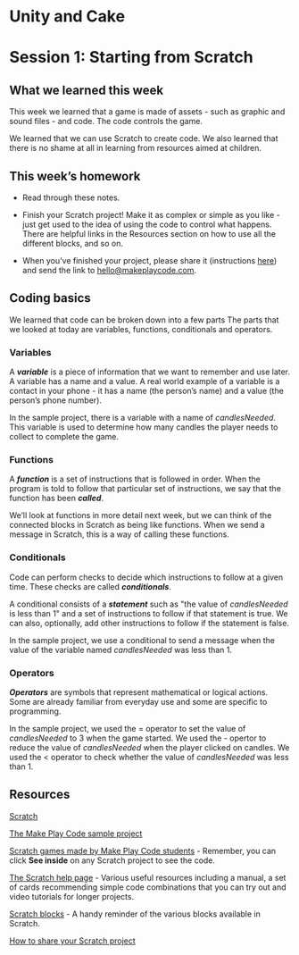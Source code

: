 # Unity and Cake

# Session 1: Starting from Scratch

## What we learned this week

This week we learned that a game is made of assets - such as graphic and sound files - and code. The code controls the game.

We learned that we can use Scratch to create code. We also learned that there is no shame at all in learning from resources aimed at children.

## This week’s homework

* Read through these notes.

* Finish your Scratch project! Make it as complex or simple as you like - just get used to the idea of using the code to control what happens. There are helpful links in the Resources section on how to use all the different blocks, and so on.

* When you’ve finished your project, please share it (instructions [here](http://wiki.scratch.mit.edu/wiki/Project_Sharing)) and send the link to [hello@makeplaycode.com](mailto:hello@makeplaycode.com).

## Coding basics

We learned that code can be broken down into a few parts The parts that we looked at today are variables, functions, conditionals and operators.

### Variables

A **_variable_** is a piece of information that we want to remember and use later. A variable has a name and a value. A real world example of a variable is a contact in your phone - it has a name (the person’s name) and a value (the person’s phone number).

In the sample project, there is a variable with a name of *candlesNeeded*. This variable is used to determine how many candles the player needs to collect to complete the game.

### Functions

A **_function_** is a set of instructions that is followed in order. When the program is told to follow that particular set of instructions, we say that the function has been **_called_**.

We’ll look at functions in more detail next week, but we can think of the connected blocks in Scratch as being like functions. When we send a message in Scratch, this is a way of calling these functions.

### Conditionals

Code can perform checks to decide which instructions to follow at a given time. These checks are called **_conditionals_**. 

A conditional consists of a **_statement_** such as "the value of *candlesNeeded* is less than 1" and a set of instructions to follow if that statement is true. We can also, optionally, add other instructions to follow if the statement is false.

In the sample project, we use a conditional to send a message when the value of the variable named *candlesNeeded* was less than 1.

### Operators

**_Operators_** are symbols that represent mathematical or logical actions. Some are already familiar from everyday use and some are specific to programming. 

In the sample project, we used the = operator to set the value of *candlesNeeded* to 3 when the game started. We used the - opertor to reduce the value of *candlesNeeded* when the player clicked on candles. We used the < operator to check whether the value of *candlesNeeded* was less than 1.

## Resources

[Scratch](https://scratch.mit.edu/)

[The Make Play Code sample project](https://scratch.mit.edu/projects/69410900)

[Scratch games made by Make Play Code students](https://scratch.mit.edu/users/reallyfancy/favorites/) - Remember, you can click **See inside** on any Scratch project to see the code.

[The Scratch help page](https://scratch.mit.edu/help/) - Various useful resources including a manual, a set of cards recommending simple code combinations that you can try out and video tutorials for longer projects.

[Scratch blocks](http://wiki.scratch.mit.edu/wiki/Blocks) - A handy reminder of the various blocks available in Scratch.

[How to share your Scratch project](http://wiki.scratch.mit.edu/wiki/Project_Sharing)
